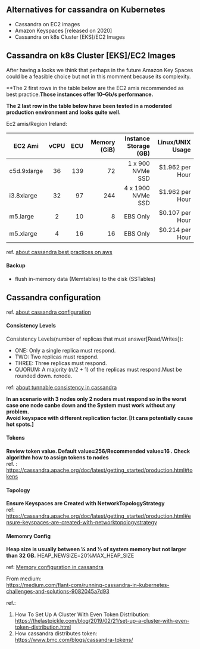 ## Alternatives for cassandra on Kubernetes 

* Cassandra on EC2 images 
* Amazon Keyspaces [released on 2020]
* Cassandra on k8s Cluster [EKS]/EC2 Images 
 
## Cassandra on k8s Cluster [EKS]/EC2 Images

After having a looks we think that perhaps in the future Amazon Key Spaces could be a feasible choice but not in this momment 
because its complexity.

**The 2 first rows in the table below are the EC2 amis recommended as best practice.**Those instances offer 10–Gb/s performance.**

**The 2 last row in the table below have been tested in a moderated production environment and looks quite well.**

Ec2 amis/Region Ireland:

| EC2 Ami       | vCPU          | ECU   | Memory (GiB)  | Instance Storage (GB) | Linux/UNIX Usage |
| ------------- |:-------------:| -----:|--------------:|----------------------:|-----------------:|
| c5d.9xlarge   | 36            | 139   | 72            | 1 x 900 NVMe SSD      | $1.962 per Hour  |
| i3.8xlarge    | 32            | 97    | 244           | 4 x 1900 NVMe SSD     | $1.962 per Hour  |
| m5.large      | 2             | 10    | 8             | EBS Only              | $0.107 per Hour  |
| m5.xlarge     | 4             | 16    | 16            | EBS Only              | $0.214 per Hour  |

ref. [about cassandra best practices on aws](https://aws.amazon.com/es/blogs/big-data/best-practices-for-running-apache-cassandra-on-amazon-ec2/) 

#### Backup 

* flush in-memory data (Memtables) to the disk (SSTables)


## Cassandra configuration 

ref. [about cassandra configuration](https://github.com/apache/cassandra/tree/trunk/conf)


#### Consistency Levels

Consistency Levels(number of replicas that must answer[Read/Writes]):

* ONE: Only a single replica must respond.
* TWO: Two replicas must respond.
* THREE: Three replicas must respond.
* QUORUM: A majority (n/2 + 1) of the replicas must respond.Must be rounded down. n:node. 

ref: [about tunnable consistency in cassandra](https://cassandra.apache.org/doc/latest/architecture/dynamo.html#tunable-consistency)</br>

**In an scenario with 3 nodes only 2 noders must respond so in the worst case one node canbe down and the System must work without any problem.**  
**Avoid keyspace with different replication factor. [It cans potentially cause hot spots.]**

#### Tokens

**Review token value. Default value=256/Recommended value=16 . Check algorithm how to assign tokens to nodes**</br>
ref. : https://cassandra.apache.org/doc/latest/getting_started/production.html#tokens </br>

#### Topology
**Ensure Keyspaces are Created with NetworkTopologyStrategy** </br>
ref: https://cassandra.apache.org/doc/latest/getting_started/production.html#ensure-keyspaces-are-created-with-networktopologystrategy

#### Memomry Config

**Heap size is usually between ¼ and ½ of system memory but not larger than 32 GB.**
HEAP_NEWSIZE=20%MAX_HEAP_SIZE

ref: [Memory configuration in cassandra](https://github.com/apache/cassandra/blob/trunk/conf/cassandra-env.sh) 


From medium:</br>
https://medium.com/flant-com/running-cassandra-in-kubernetes-challenges-and-solutions-9082045a7d93



ref.: 
1. How To Set Up A Cluster With Even Token Distribution:</br>https://thelastpickle.com/blog/2019/02/21/set-up-a-cluster-with-even-token-distribution.html
2. How cassandra distributes token:</br>https://www.bmc.com/blogs/cassandra-tokens/

